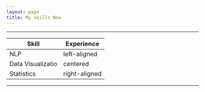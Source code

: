 ```yaml
---
layout: page
title: My skills Now
---
```


---

| Skill   |      Experience      |
|----------|-------------|
| NLP |  left-aligned |
| Data Visualizatio |    centered   |
| Statistics | right-aligned |

---
